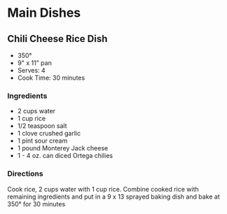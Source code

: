 # Main Dishes

## Chili Cheese Rice Dish

* 350°
* 9" x 11" pan
* Serves: 4
* Cook Time: 30 minutes

### Ingredients

* 2 cups  water
* 1 cup rice
* 1/2 teaspoon  salt
* 1 clove crushed garlic
* 1 pint  sour cream
* 1 pound  Monterey Jack cheese
* 1 - 4 oz. can  diced Ortega chilies

### Directions

Cook rice, 2 cups water with 1 cup rice.  Combine cooked rice with remaining ingredients and put in a 9 x 13 sprayed baking dish and bake at 350° for 30 minutes
